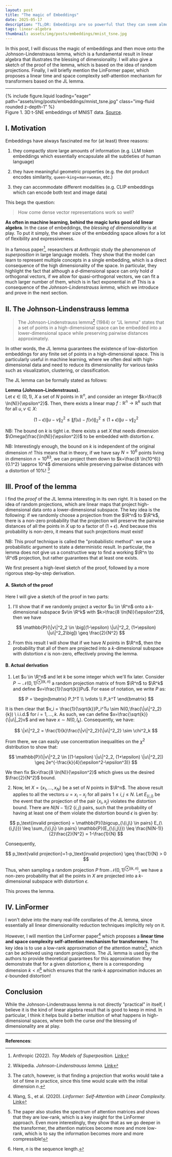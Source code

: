 ```yaml
---
layout: post
title: "The magic of Embeddings"
date: 2025-05-17
description: "TL;DR: Embeddings are so powerful that they can seem almost magical. We go back to the basics (linear algebra) with the Johnson-Lindenstrauss lemma, which illustrates the blessing of dimensionality."
tags: linear-algebra
thumbnail: assets/img/posts/embeddings/mnist_tsne.jpg
---
```


$$
\newcommand{\R}{\mathbb{R}}
\newcommand{\tn}[1]{\textnormal{#1}}
$$

In this post, I will discuss the magic of embeddings and then move onto the Johnson-Lindenstrauss lemma, which is a fundamental result in linear algebra that illustrates the blessing of dimensionality. I will also give a sketch of the proof of the lemma, which is based on the idea of random projections. Finally, I will briefly mention the LinFormer paper, which proposes a linear time and space complexity self-attention mechanism for transformers based on the JL lemma.

---

<div class="row justify-content-center" id="fig-1">
    <div class="col-sm mt-3 mt-md-0">
        {% include figure.liquid loading="eager" path="assets/img/posts/embeddings/mnist_tsne.jpg" class="img-fluid rounded z-depth-1" %}
    </div>
</div>
<div class="caption">
    Figure 1. 3D t-SNE embeddings of MNIST data. <a href="https://towardsdatascience.com/visualizing-bias-in-data-using-embedding-projector-649bc65e7487/">Source</a>.
</div>

## I. Motivation

Embeddings have always fascinated me for (at least) three reasons:

1) they compactly store large amounts of information (e.g. LLM token embeddings which essentially encapsulate all the subtleties of human language)

2) they have meaningful geometric properties (e.g. the dot product encodes similarity, `queen`-`king`+`man`=`woman`, etc.)

3) they can accommodate different modalities (e.g. CLIP embeddings which can encode both text and image data)

This begs the question:
> How come dense vector representations work so well?

**As often in machine learning, behind the magic lurks good old linear algebra**. In the case of embeddings, the *blessing of dimensionality* is at play. To put it simply, the sheer size of the embedding space allows for a lot of flexibility and expressiveness.

In a famous paper[^superposition], researchers at Anthropic study the phenomenon of *superposition* in large language models. They show that the model can learn to represent multiple concepts in a single embedding, which is a direct consequence of the high dimensionality of the space. In particular, they highlight the fact that although a $d$-dimensional space can only hold $d$ orthogonal vectors, if we allow for quasi-orthogonal vectors, we can fit a much larger number of them, which is in fact exponential in $d$! This is a consequence of the *Johnson-Lindenstrauss lemma*, which we introduce and prove in the next section.

## II. The Johnson-Lindenstrauss lemma

> The Johnson-Lindenstrauss lemma[^jl] (1984) or "JL lemma" states that a set of points in a high-dimensional space can be embedded into a lower-dimensional space while preserving pairwise distances approximately.

In other words, the JL lemma guarantees the existence of low-distortion embeddings for any finite set of points in a high-dimensional space. This is particularly useful in machine learning, where we often deal with high-dimensional data and need to reduce its dimensionality for various tasks such as visualization, clustering, or classification.

The JL lemma can be formally stated as follows:

**Lemma (Johnson–Lindenstrauss).**  
Let $\epsilon \in (0, 1)$, $X$ a set of $N$ points in $\mathbb{R}^n$, and consider an integer $k>\frac{8 \ln(N)}{\epsilon^2}$. Then, there exists a linear map $f:\mathbb{R}^n \to \mathbb{R}^k$ such that for all $u,v \in X$:

$$
(1-\epsilon) \|u-v\|^2_2 \leq \|f(u)-f(v)\|^2_2 \leq (1+\epsilon) \|u-v\|^2_2
$$

NB: The bound on $k$ is tight i.e. there exists a set $X$ that needs dimension $\Omega(\frac{\ln(N)}{\epsilon^2})$ to be embedded with distortion $\epsilon$.

NB: Interestingly enough, the bound on $k$ is independent of the original dimension $n$! This means that in theory, if we have say $N=10^6$ points living in dimension $n=10^{83}$, we can project them down to $k=\frac{8 \ln(10^6)}{0.1^2} \approx 10^4$ dimensions while preserving pairwise distances with a distortion of $10\%$! [^catch]


## III. Proof of the lemma

I find the *proof* of the JL lemma interesting in its own right. It is based on the idea of random projections, which are linear maps that project high-dimensional data onto a lower-dimensional subspace. The key idea is the following: if we randomly choose a projection from the $\R^n$ to $\R^k$, there is a non-zero probability that the projection will preserve the pairwise distances of all the points in $X$ up to a factor of $(1+\epsilon)$. And because this probability is non-zero, it means that such projections must exist!

NB: This proof technique is called the "probabilistic method": we use a probabilistic argument to state a deterministic result. In particular, the lemma does not give us a constructive way to find a working $\R^n \to \R^d$ projection, but rather guarantees that at least one exists.

We first present a high-level sketch of the proof, followed by a more rigorous step-by-step derivation.

#### A. Sketch of the proof
Here I will give a sketch of the proof in two parts:

1) I'll show that if we randomly project a vector $u \in \R^n$ onto a $k$-dimensional subspace $v\in \R^k$ with $k>\frac{8 \ln(N)}{\epsilon^2}$, then we have 

$$
\mathbb{P}(\|v\|^2_2 \in \big[(1-\epsilon) \|u\|^2_2, (1+\epsilon) \|u\|^2_2\big]) \geq \frac{2}{N^2}
$$

2) From this result I will show that if we have $N$ points in $\R^n$, then the probability that all of them are projected into a $k$-dimensional subspace with distortion $\epsilon$ is non-zero, effectively proving the lemma.

#### B. Actual derivation

1) Let $u \in \R^n$ and let $k$ be some integer which we'll fix later. Consider $P \sim \mathcal{N}(0,1)^{\otimes (k,n)}$ a random projection matrix of from $\R^n$ to $\R^k$ and define $v=\frac{1}{\sqrt{k}}Pu$. For ease of notation, we write $P$ as:

$$
P = 
\begin{bmatrix}
P_1^T \\
\vdots \\
P_k^T 
\end{bmatrix}
$$

It is then clear that $v_i = \frac{1}{\sqrt{k}}P_i^Tu \sim N(0,\frac{\|u\|^2_2}{k}) \ i.i.d.$ for $i=1,\ldots,k$. As such, we can define $x=\frac{\sqrt{k}}{\|u\|_2}v$ and we have $x \sim N(0,I_k)$. Consequently, we have:

$$
\|x\|^2_2 = \frac{1}{k}\frac{\|v\|^2_2}{\|u\|^2_2} \sim \chi^2_k
$$

From there, we can easily use concentration inequalities on the $\chi^2$ distribution to show that:

$$
\mathbb{P}(\|v\|^2_2 \in [(1-\epsilon) \|u\|^2_2, (1+\epsilon) \|u\|^2_2]) \geq 2e^{-\frac{k}{4}(\epsilon^2-\epsilon^3)}	
$$

We then fix $k>\frac{8 \ln(N)}{\epsilon^2}$ which gives us the desired $\frac{2}{N^2}$ bound.

2) Now, let $X=\lbrace x_1,\ldots, x_N \rbrace$ be a set of $N$ points in $\R^n$. The above result applies to all the vectors $u = x_i - x_j$ for all pairs $1\leq i,j \leq N$. Let $E_{\lbrace i,j\rbrace}$ be the event that the projection of the pair $\lbrace x_i,x_j\rbrace$ violates the distortion bound. There are $N(N-1)/2$ $\lbrace i, j \rbrace$ pairs, such that the probability of having at least one of them violate the distortion bound $\epsilon$ is given by:

$$
p_\text{invalid projection} = \mathbb{P}(\bigcup_{\{i,j\} \in pairs} E_{\{i,j\}}) \leq \sum_{\{i,j\} \in pairs} \mathbb{P}(E_{\{i,j\}}) \leq \frac{N(N-1)}{2}\frac{2}{N^2} = 1-\frac{1}{N}
$$

Consequently,

$$
p_\text{valid projection}=1-p_\text{invalid projection} \geq \frac{1}{N} > 0
$$

Thus, when sampling a random projection $P$ from $\mathcal{N}(0,1)^{\otimes (k,n)}$, we have a non-zero probability that all the points in $X$ are projected into a $k$-dimensional subspace with distortion $\epsilon$.

This proves the lemma.

## IV. LinFormer

I won't delve into the many real-life corollaries of the JL lemma, since essentially all linear dimensionality reduction techniques implicitly rely on it.

However, I will mention the LinFormer paper[^linformer] which proposes a **linear time and space complexity self-attention mechanism for transformers**. The key idea is to use a low-rank approximation of the attention matrix[^spectrum], which can be achieved using random projections. The JL lemma is used by the authors to provide theoretical guarantees for this approximation: they demonstrate that for a given distortion $\epsilon$, there is a corresponding dimension $k<n$[^n] which ensures that the rank-$k$ approximation induces an $\epsilon$-bounded distortion!

## Conclusion

While the Johnson-Lindenstrauss lemma is not directly "practical" in itself, I believe it is the kind of linear algebra result that is good to keep in mind. In particular, I think it helps build a better intuition of what happens in high-dimensional spaces, where both the curse *and* the blessing of dimensionality are at play.

---

**References**:

[^jl]: Wikipedia. *Johnson-Lindenstrauss lemma.* [Link](https://en.wikipedia.org/wiki/Johnson%E2%80%93Lindenstrauss_lemma) 
[^superposition]: Anthropic (2022). *Toy Models of Superposition.* [Link](https://www.anthropic.com/news/toy-models-of-superposition)
[^catch]: The catch, however, is that finding a projection that works would take a lot of time in practice, since this time would scale with  the initial dimension $n$.
[^linformer]: Wang, S., et al. (2020). *Linformer: Self-Attention with Linear Complexity.* [Link](https://arxiv.org/abs/2006.04768)
[^spectrum]: The paper also studies the spectrum of attention matrices and shows that they are low-rank, which is a key insight for the LinFormer approach. Even more interestingly, they show that as we go deeper in the transformer, the attention matrices become more and more low-rank, which is to say the information becomes more and more compressible!
[^n]: Here, $n$ is the sequence length.